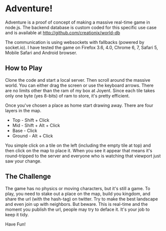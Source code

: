 # Adventure!

Adventure is a proof of concept of making a massive real-time game in node.js.  The backend database is custom coded for this specific use case and is available at <http://github.com/creationix/world-db>

The communication is using websockets with fallbacks (powered by socket.io).  I have tested the game on Firefox 3.6, 4.0, Chrome 6, 7, Safari 5, Mobile Safari and Android browser.

## How to Play

Clone the code and start a local server.
Then scroll around the massive world. You can either drag the screen or use the keyboard arrows. There are no limits other than the ram of my box at Joyent.  Since each tile takes only one byte (yes 8-bits) of ram to store, it's pretty efficient.

Once you've chosen a place as home start drawing away.  There are four layers in the map.

  - Top - Shift + Click
  - Mid - Shift + Alt + Click
  - Base - Click
  - Ground - Alt + Click

You simple click on a tile on the left (including the empty tile at top) and then click on the map to place it.  When you see it appear that means it's round-tripped to the server and everyone who is watching that viewport just saw your change.

## The Challenge

The game has no physics or moving characters, but it's still a game.  To play, you need to stake out a place on the map, build you kingdom, and share the url (with the hash-tag) on twitter. Try to make the best landscape and even join up with neighbors.  But beware.  This is real-time and the moment you publish the url, people may try to deface it.  It's your job to keep it tidy.

Have Fun!
